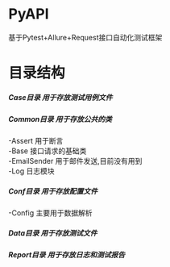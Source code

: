 # PyAPI
基于Pytest+Allure+Request接口自动化测试框架

# 目录结构
##### Case目录 用于存放测试用例文件
##### Common目录 用于存放公共的类  
-Assert 用于断言  
-Base 接口请求的基础类  
-EmailSender 用于邮件发送,目前没有用到  
-Log 日志模块  
##### Conf目录 用于存放配置文件  
-Config 主要用于数据解析  
##### Data目录 用于存放测试文件  
##### Report目录 用于存放日志和测试报告
